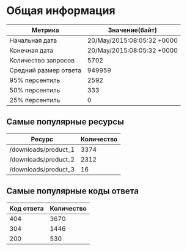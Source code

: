 # Общая информация 

| Метрика                | Значение(байт)    |
|------------------------|-------------------|
| Начальная дата         |20/May/2015:08:05:32 +0000|
| Конечная дата          |20/May/2015:08:05:32 +0000|
| Количество запросов    |	5702|
| Средний размер ответа  |	949959|
| 95% персентиль         |	2592|
| 50% персентиль         |	333|
| 25% персентиль         |	0|

## Самые популярные ресурсы
| Ресурс          | Количество     |
|-----------------|----------------|
| /downloads/product_1 | 3374 |
| /downloads/product_2 | 2312 |
| /downloads/product_3 | 16 |

## Самые популярные коды ответа
| Код ответа       | Количество     |
|------------------|----------------|
| 404 | 3670 |
| 304 | 1446 |
| 200 | 530 |
